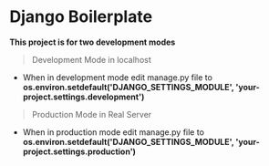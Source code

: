 # Django Boilerplate

**This project is for two development modes**
> Development Mode in localhost
- When in development mode edit manage.py file to **os.environ.setdefault('DJANGO_SETTINGS_MODULE', 'your-project.settings.development')**
> Production Mode in Real Server
- When in production mode edit manage.py file to **os.environ.setdefault('DJANGO_SETTINGS_MODULE', 'your-project.settings.production')**